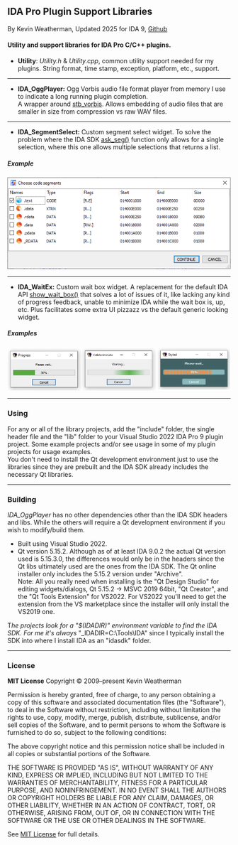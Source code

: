 ## IDA Pro Plugin Support Libraries

By Kevin Weatherman, Updated 2025 for IDA 9, [Github](https://github.com/kweatherman/IDA_Support)

#### Utility and support libraries for IDA Pro C/C++ plugins.


* **Utility**: *Utility.h* & *Utility.cpp*, common utility support needed for my plugins. String format, time stamp, exception, platform, etc., support.

------

* **IDA_OggPlayer:** Ogg Vorbis audio file format player from memory I use to indicate a long running plugin completion.  
                                                          A wrapper around [stb_vorbis](http://nothings.org/stb_vorbis/). Allows embedding of audio files that are smaller in size from compression vs raw WAV files. 
							  
------
* **IDA_SegmentSelect:** Custom segment select widget. To solve the problem where the IDA SDK [ask_seg()](https://cpp.docs.hex-rays.com/kernwin_8hpp.html#ac70e33ed6d6d79d08a8f925a182a02e8) function only allows for a single selection, where this one allows multiple selections that returns a list.

##### Example

![segment_select_example](media/segment_select_example.png)

------

* **IDA_WaitEx:** Custom wait box widget. A replacement for the default IDA API [show_wait_box()](https://cpp.docs.hex-rays.com/kernwin_8hpp.html#a325acb9c1c1713846df9797e2a1364a3) that solves a lot of issues of it, like lacking any kind of progress feedback, unable to minimize IDA while the wait box is, up, etc. Plus facilitates some extra UI pizzazz vs the default generic looking widget.

##### Examples

![waitboxex_examples](media/waitboxex_examples.png)


------

### Using

For any or all of the library projects, add the "include" folder, the single header file and the "lib" folder to your Visual Studio 2022 IDA Pro 9 plugin project. Some example projects and/or see usage in some of my plugin projects for usage examples.   
You don't need to install the Qt development environment just to use the libraries since they are prebuilt and the IDA SDK already includes the necessary Qt libraries.

------

### Building

*IDA_OggPlayer* has no other dependencies other than the IDA SDK headers and libs. While the others will require a Qt development environment
if you wish to modify/build them.

* Built using Visual Studio 2022.
* Qt version 5.15.2. Although as of at least IDA 9.0.2 the actual Qt version used is 5.15.3.0, the differences would only be in the headers since the Qt libs ultimately used are the ones from the IDA SDK. The Qt online installer only includes the 5.15.2 version under "Archive".  
  Note: All you really need when installing is the "Qt Design Studio" for editing widgets/dialogs, Qt 5.15.2 -> MSVC 2019 64bit,  "Qt Creator", and the "Qt Tools Extension" for VS2022. For VS2022 you'll need to get the extension from the VS marketplace since the installer will only install the VS2019 one. 

T*he projects look for a "$(IDADIR)" environment variable to find the IDA SDK. For me it's always* "_IDADIR=C:\Tools\IDA" since I typically install the SDK into where I install IDA as an "idasdk" folder.

------

### License

**MIT License**
Copyright © 2009–present Kevin Weatherman  

Permission is hereby granted, free of charge, to any person obtaining a copy of this software and associated documentation files (the "Software"), to deal in the Software without restriction, including without limitation the rights to use, copy, modify, merge, publish, distribute, sublicense, and/or sell copies of the Software, and to permit persons to whom the Software is furnished to do so, subject to the following conditions:

The above copyright notice and this permission notice shall be included in all copies or substantial portions of the Software.

THE SOFTWARE IS PROVIDED "AS IS", WITHOUT WARRANTY OF ANY KIND, EXPRESS OR IMPLIED, INCLUDING BUT NOT LIMITED TO THE WARRANTIES OF MERCHANTABILITY, FITNESS FOR A PARTICULAR PURPOSE, AND NONINFRINGEMENT. IN NO EVENT SHALL THE AUTHORS OR COPYRIGHT HOLDERS BE LIABLE FOR ANY CLAIM, DAMAGES, OR OTHER LIABILITY, WHETHER IN AN ACTION OF CONTRACT, TORT, OR OTHERWISE, ARISING FROM, OUT OF, OR IN CONNECTION WITH THE SOFTWARE OR THE USE OR OTHER DEALINGS IN THE SOFTWARE.

See [MIT License](http://www.opensource.org/licenses/mit-license.php) for full details.



